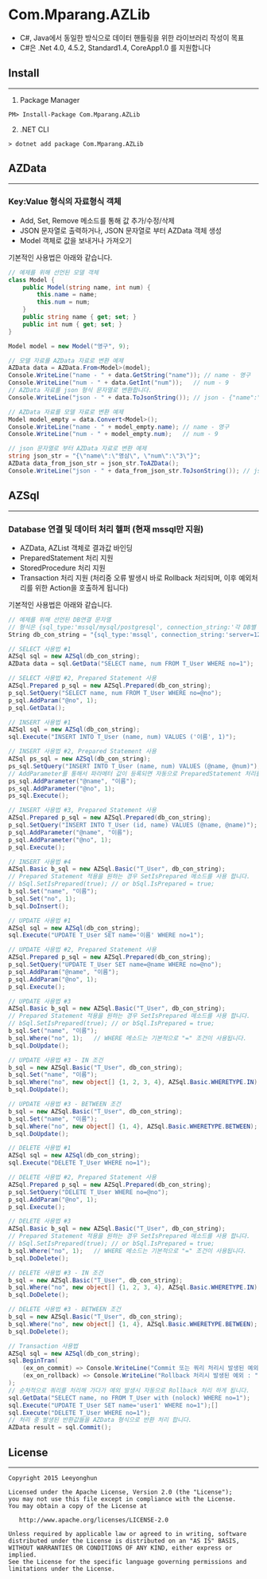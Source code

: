 # Com.Mparang.AZLib
- C#, Java에서 동일한 방식으로 데이터 핸들링을 위한 라이브러리 작성이 목표
- C#은 .Net 4.0, 4.5.2, Standard1.4, CoreApp1.0 를 지원합니다

## Install
----
1) Package Manager
```
PM> Install-Package Com.Mparang.AZLib
```
2) .NET CLI
```
> dotnet add package Com.Mparang.AZLib
```

## AZData
----
### Key:Value 형식의 자료형식 객체
- Add, Set, Remove 메소드를 통해 값 추가/수정/삭제
- JSON 문자열로 출력하거나, JSON 문자열로 부터 AZData 객체 생성
- Model 객체로 값을 보내거나 가져오기

기본적인 사용법은 아래와 같습니다.

```c#
// 예제를 위해 선언된 모델 객체
class Model {
    public Model(string name, int num) {
        this.name = name;
        this.num = num;
    }
    public string name { get; set; }
    public int num { get; set; }
}
```
```c#
Model model = new Model("영구", 9);

// 모델 자료를 AZData 자료로 변환 예제
AZData data = AZData.From<Model>(model);
Console.WriteLine("name - " + data.GetString("name")); // name - 영구
Console.WriteLine("num - " + data.GetInt("num"));   // num - 9
// AZData 자료를 json 형식 문자열로 변환합니다.
Console.WriteLine("json - " + data.ToJsonString()); // json - {"name":"영구", "num":"9"}

// AZData 자료를 모델 자료로 변환 예제
Model model_empty = data.Convert<Model>();
Console.WriteLine("name - " + model_empty.name); // name - 영구
Console.WriteLine("num - " + model_empty.num);   // num - 9

// json 문자열로 부터 AZData 자료로 변환 예제
string json_str = "{\"name\":\"영삼\", \"num\":\"3\"}";
AZData data_from_json_str = json_str.ToAZData();
Console.WriteLine("json - " + data_from_json_str.ToJsonString()); // json - {"name":"영삼", "num":"3"}
```

## AZSql
----
### Database 연결 및 데이터 처리 헬퍼 (현재 mssql만 지원)
- AZData, AZList 객체로 결과값 바인딩
- PreparedStatement 처리 지원
- StoredProcedure 처리 지원
- Transaction 처리 지원 (처리중 오류 발생시 바로 Rollback 처리되며, 이후 예외처리를 위한 Action을 호출하게 됩니다)

기본적인 사용법은 아래와 같습니다.

```c#
// 예제를 위해 선언된 DB연결 문자열
// 형식은 {sql_type:'mssql/mysql/postgresql', connection_string:'각 DB별 연결 문자열'}
String db_con_string = "{sql_type:'mssql', connection_string:'server=127.0.0.1;uid=user;pwd=passwd;database=DB;'}";
```
```c#
// SELECT 사용법 #1
AZSql sql = new AZSql(db_con_string);
AZData data = sql.GetData("SELECT name, num FROM T_User WHERE no=1");

// SELECT 사용법 #2, Prepared Statement 사용
AZSql.Prepared p_sql = new AZSql.Prepared(db_con_string);
p_sql.SetQuery("SELECT name, num FROM T_User WHERE no=@no");
p_sql.AddParam("@no", 1);
p_sql.GetData();
```
```c#
// INSERT 사용법 #1
AZSql sql = new AZSql(db_con_string);
sql.Execute("INSERT INTO T_User (name, num) VALUES ('이름', 1)");

// INSERT 사용법 #2, Prepared Statement 사용
AZSql ps_sql = new AZSql(db_con_string);
ps_sql.SetQuery("INSERT INTO T_User (name, num) VALUES (@name, @num)");
// AddParameter를 통해서 파라메터 값이 등록되면 자동으로 PreparedStatement 처리를 하게 됩니다
ps_sql.AddParameter("@name", "이름");
ps_sql.AddParameter("@no", 1);
ps_sql.Execute();

// INSERT 사용법 #3, Prepared Statement 사용
AZSql.Prepared p_sql = new AZSql.Prepared(db_con_string);
p_sql.SetQuery("INSERT INTO T_User (id, name) VALUES (@name, @name)");
p_sql.AddParameter("@name", "이름");
p_sql.AddParameter("@no", 1);
p_sql.Execute();

// INSERT 사용법 #4
AZSql.Basic b_sql = new AZSql.Basic("T_User", db_con_string);
// Prepared Statement 적용을 원하는 경우 SetIsPrepared 메소드를 사용 합니다.
// bSql.SetIsPrepared(true); // or bSql.IsPrepared = true;
b_sql.Set("name", "이름");
b_sql.Set("no", 1);
b_sql.DoInsert();
```
```c#
// UPDATE 사용법 #1
AZSql sql = new AZSql(db_con_string);
sql.Execute("UPDATE T_User SET name='이름' WHERE no=1");

// UPDATE 사용법 #2, Prepared Statement 사용
AZSql.Prepared p_sql = new AZSql.Prepared(db_con_string);
p_sql.SetQuery("UPDATE T_User SET name=@name WHERE no=@no");
p_sql.AddParam("@name", "이름");
p_sql.AddParam("@no", 1);
p_sql.Execute();

// UPDATE 사용법 #3
AZSql.Basic b_sql = new AZSql.Basic("T_User", db_con_string);
// Prepared Statement 적용을 원하는 경우 SetIsPrepared 메소드를 사용 합니다.
// bSql.SetIsPrepared(true); // or bSql.IsPrepared = true;
b_sql.Set("name", "이름");
b_sql.Where("no", 1);   // WHERE 메소드는 기본적으로 "=" 조건이 사용됩니다.
b_sql.DoUpdate();

// UPDATE 사용법 #3 - IN 조건
b_sql = new AZSql.Basic("T_User", db_con_string);
b_sql.Set("name", "이름");
b_sql.Where("no", new object[] {1, 2, 3, 4}, AZSql.Basic.WHERETYPE.IN);
b_sql.DoUpdate();

// UPDATE 사용법 #3 - BETWEEN 조건
b_sql = new AZSql.Basic("T_User", db_con_string);
b_sql.Set("name", "이름");
b_sql.Where("no", new object[] {1, 4}, AZSql.Basic.WHERETYPE.BETWEEN);
b_sql.DoUpdate();
```
```c#
// DELETE 사용법 #1
AZSql sql = new AZSql(db_con_string);
sql.Execute("DELETE T_User WHERE no=1");

// DELETE 사용법 #2, Prepared Statement 사용
AZSql.Prepared p_sql = new AZSql.Prepared(db_con_string);
p_sql.SetQuery("DELETE T_User WHERE no=@no");
p_sql.AddParam("@no", 1);
p_sql.Execute();

// DELETE 사용법 #3
AZSql.Basic b_sql = new AZSql.Basic("T_User", db_con_string);
// Prepared Statement 적용을 원하는 경우 SetIsPrepared 메소드를 사용 합니다.
// bSql.SetIsPrepared(true); // or bSql.IsPrepared = true;
b_sql.Where("no", 1);   // WHERE 메소드는 기본적으로 "=" 조건이 사용됩니다.
b_sql.DoDelete();

// DELETE 사용법 #3 - IN 조건
b_sql = new AZSql.Basic("T_User", db_con_string);
b_sql.Where("no", new object[] {1, 2, 3, 4}, AZSql.Basic.WHERETYPE.IN);
b_sql.DoDelete();

// DELETE 사용법 #3 - BETWEEN 조건
b_sql = new AZSql.Basic("T_User", db_con_string);
b_sql.Where("no", new object[] {1, 4}, AZSql.Basic.WHERETYPE.BETWEEN);
b_sql.DoDelete();
```
```c#
// Transaction 사용법
AZSql sql = new AZSql(db_con_string);
sql.BeginTran(
    (ex_on_commit) => Console.WriteLine("Commit 또는 쿼리 처리시 발생된 예외 : " + ex_on_commit.ToString()), 
    (ex_on_rollback) => Console.WriteLine("Rollback 처리시 발생된 예외 : " + ex_on_rollback.ToString())
);
// 순차적으로 쿼리를 처리해 가다가 예외 발생시 자동으로 Rollback 처리 하게 됩니다.
sql.GetData("SELECT name, no FROM T_User with (nolock) WHERE no=1");
sql.Execute("UPDATE T_User SET name='user1' WHERE no=1");[]
sql.Execute("DELETE T_User WHERE no=1");
// 처리 중 발생된 반환값들을 AZData 형식으로 반환 처리 합니다.
AZData result = sql.Commit();
```

## License
----
    Copyright 2015 Leeyonghun

    Licensed under the Apache License, Version 2.0 (the "License");
    you may not use this file except in compliance with the License.
    You may obtain a copy of the License at

       http://www.apache.org/licenses/LICENSE-2.0

    Unless required by applicable law or agreed to in writing, software
    distributed under the License is distributed on an "AS IS" BASIS,
    WITHOUT WARRANTIES OR CONDITIONS OF ANY KIND, either express or implied.
    See the License for the specific language governing permissions and
    limitations under the License.